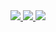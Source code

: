 <div align="center">
  <a href="https://twitter.com/ihwajin3114">
    <img src="https://img.shields.io/badge/@ihwajin3114-1DA1F2?style=flat&logo=Twitter&logoColor=white"/>
  </a>
  <a href="mailto:jamong@kakao.com">
    <img src="https://img.shields.io/badge/jamong@kakao.com-000000?style=flat&logo=KakaoTalk&logoColor=#000000"/>
  </a>
  <a href="mailto:realpcy04@gmail.com">
    <img src="https://img.shields.io/badge/realpcy04@gmail.com-EA4335?style=flat&logo=Gmail&logoColor=white"/>
  </a>
  
<!--   <img src="https://img.shields.io/badge/ihwajin3114-655D8A?style=flat&logo=Bloglovin&logoColor=#000000"/> -->
  
</div>
